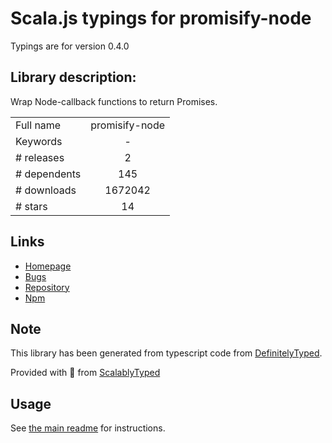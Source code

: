 
# Scala.js typings for promisify-node

Typings are for version 0.4.0

## Library description:
Wrap Node-callback functions to return Promises.

|                    |                 |
| ------------------ | :-------------: |
| Full name          | promisify-node |
| Keywords           | - |
| # releases         | 2 |
| # dependents       | 145 |
| # downloads        | 1672042 |
| # stars            | 14 |

## Links
- [Homepage](https://github.com/nodegit/promisify-node#readme)
- [Bugs](https://github.com/nodegit/promisify-node/issues)
- [Repository](https://github.com/nodegit/promisify-node)
- [Npm](https://www.npmjs.com/package/promisify-node)
    


## Note
This library has been generated from typescript code from [DefinitelyTyped](https://definitelytyped.org).

Provided with :purple_heart: from [ScalablyTyped](https://github.com/oyvindberg/ScalablyTyped)

## Usage
See [the main readme](../../readme.md) for instructions.



